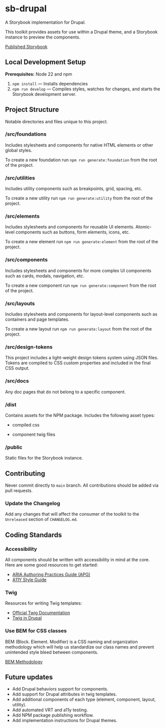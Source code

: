 # sb-drupal

A Storybook implementation for Drupal.

This toolkit provides assets for use within a Drupal theme, and a Storybook instance to preview the components.

[Published Storybook](https://mel-miller.github.io/sb-drupal)

<!-- The following instructions are for contributors to this repository. Drupal integration and usage instructions can be found within the published Storybook. -->

## Local Development Setup

**Prerequisites:** Node 22 and npm

1. `npm install` — Installs dependencies
2. `npm run develop` — Compiles styles, watches for changes, and starts the Storybook development server.

## Project Structure

Notable directories and files unique to this project.

### /src/foundations

Includes stylesheets and components for native HTML elements or other global styles.

To create a new foundation run `npm run generate:foundation` from the root of the project.

### /src/utilities

Includes utility components such as breakpoints, grid, spacing, etc.

To create a new utility run `npm run generate:utility` from the root of the project.

### /src/elements

Includes stylesheets and components for reusable UI elements. Atomic-level components such as buttons, form elements, icons, etc.

To create a new element run `npm run generate:element` from the root of the project.

### /src/components

Includes stylesheets and components for more complex UI components such as cards, modals, navigation, etc.

To create a new component run `npm run generate:component` from the root of the project.

### /src/layouts

Includes stylesheets and components for layout-level components such as containers and page templates.

To create a new layout run `npm run generate:layout` from the root of the project.

### /src/design-tokens

This project includes a light-weight design tokens system using JSON files. Tokens are compiled to CSS custom properties and included in the final CSS output.

### /src/docs

Any doc pages that do not belong to a specific component.

### /dist

Contains assets for the NPM package. Includes the following asset types:

- compiled css
<!-- - compiled js -->
- component twig files

### /public

Static files for the Storybook instance.

## Contributing

Never commit directly to `main` branch. All contributions should be added via pull requests.

### Update the Changelog

Add any changes that will affect the consumer of the toolkit to the `Unreleased` section of `CHANGELOG.md`.

## Coding Standards

### Accessibility

All components should be written with accessibility in mind at the core. Here are some good resources to get started:

- [ARIA Authoring Practices Guide (APG)](https://www.w3.org/WAI/ARIA/apg/)
- [A11Y Style Guide](https://a11y-style-guide.com/style-guide/)

### Twig

Resources for writing Twig templates:

- [Official Twig Documentation](https://twig.symfony.com/doc/2.x/)
- [Twig in Drupal](https://www.drupal.org/docs/theming-drupal/twig-in-drupal)

### Use BEM for CSS classes

BEM (Block. Element. Modifier) is a CSS naming and organization methodology which will help us standardize our class names and prevent unintended style bleed between components.

[BEM Methodology](https://en.bem.info/methodology/quick-start/)

<!-- ### Drupal Behaviors

Wrap all component-specific js in a behavior like so:

```
Drupal.behaviors.behaviorName = {
	attach(context, settings) {

	},
};
```

### Drupal Attributes

If a template you write uses Drupal-specific attribute-related functions (such as addClass, setAttribute, etc...), you will need to mock them in that component's stories file.

Import this package to the top of your stories file:

```
import drupalAttribute from "drupal-attribute";

```

Then pass the name of the attributes object as a story arg, and set the value to a new instance of the `drupalAttribute` class like so:

```
args: {
   attributes: new drupalAttribute(),
},

```

In the example above, as with most Drupal templates, the name of the object is "attributes".

It is also a good idea to hide the control for that arg like so:

```
argTypes: {
   attributes: {
      table: {
         disable: true,
      },
   },
},
``` -->

## Future updates

- Add Drupal behaviors support for components.
- Add support for Drupal attributes in twig templates.
- Add additional components of each type (element, component, layout, utility).
- Add automated VRT and a11y testing.
- Add NPM package publishing workflow.
- Add implementation instructions for Drupal themes.
